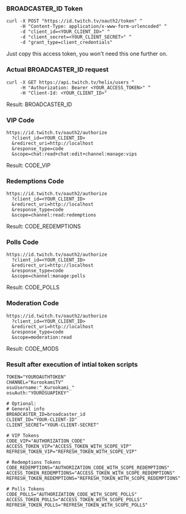 ### BROADCASTER_ID Token

```
curl -X POST "https://id.twitch.tv/oauth2/token" ^
     -H "Content-Type: application/x-www-form-urlencoded" ^
     -d "client_id=<YOUR_CLIENT_ID>" ^
     -d "client_secret=<YOUR_CLIENT_SECRET>" ^
     -d "grant_type=client_credentials"
```

Just copy this access token, you won't need this one further on.

### Actual BROADCASTER_ID request

```
curl -X GET https://api.twitch.tv/helix/users ^
     -H "Authorization: Bearer <YOUR_ACCESS_TOKEN>" ^
     -H "Client-Id: <YOUR_CLIENT_ID>"
```

Result: BROADCASTER_ID

### VIP Code

```
https://id.twitch.tv/oauth2/authorize
  ?client_id=<YOUR_CLIENT_ID>
  &redirect_uri=http://localhost
  &response_type=code
  &scope=chat:read+chat:edit+channel:manage:vips
```

Result: CODE_VIP

### Redemptions Code

```
https://id.twitch.tv/oauth2/authorize
  ?client_id=<YOUR_CLIENT_ID>
  &redirect_uri=http://localhost
  &response_type=code
  &scope=channel:read:redemptions
```

Result: CODE_REDEMPTIONS

### Polls Code

```
https://id.twitch.tv/oauth2/authorize
  ?client_id=<YOUR_CLIENT_ID>
  &redirect_uri=http://localhost
  &response_type=code
  &scope=channel:manage:polls
```

Result: CODE_POLLS

### Moderation Code

```
https://id.twitch.tv/oauth2/authorize
  ?client_id=<YOUR_CLIENT_ID>
  &redirect_uri=http://localhost
  &response_type=code
  &scope=moderation:read
```

Result: CODE_MODS

### Result after execution of intial token scripts

```
TOKEN="YOUROAUTHTOKEN"
CHANNEL="KurookamiTV"
osuUsername:"_Kurookami_"
osuAuth:"YOUROSUAPIKEY"

# Optional:
# General info
BROADCASTER_ID=broadcaster_id
CLIENT_ID="YOUR-CLIENT-ID"
CLIENT_SECRET="YOUR-CLIENT-SECRET"

# VIP Tokens
CODE_VIP="AUTHORIZATION_CODE"
ACCESS_TOKEN_VIP="ACCESS_TOKEN_WITH_SCOPE_VIP"
REFRESH_TOKEN_VIP="REFRESH_TOKEN_WITH_SCOPE_VIP"

# Redemptions Tokens
CODE_REDEMPTIONS="AUTHORIZATION_CODE_WITH_SCOPE_REDEMPTIONS"
ACCESS_TOKEN_REDEMPTIONS="ACCESS_TOKEN_WITH_SCOPE_REDEMPTIONS"
REFRESH_TOKEN_REDEMPTIONS="REFRESH_TOKEN_WITH_SCOPE_REDEMPTIONS"

# Polls Tokens
CODE_POLLS="AUTHORIZATION_CODE_WITH_SCOPE_POLLS"
ACCESS_TOKEN_POLLS="ACCESS_TOKEN_WITH_SCOPE_POLLS"
REFRESH_TOKEN_POLLS="REFRESH_TOKEN_WITH_SCOPE_POLLS"
```
